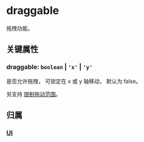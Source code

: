 # draggable

拖拽功能。

## 关键属性

### draggable: `boolean` | `'x'` | `'y'`

是否允许拖拽， 可锁定在 x 或 y 轴移动， 默认为 false。

另支持 [限制拖动范围](/reference/property/dragBounds)。

## 归属

### [UI](/reference/display/UI.md)
